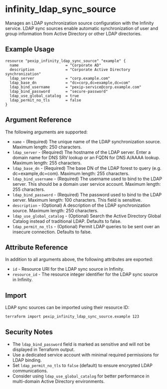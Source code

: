 # infinity_ldap_sync_source

Manages an LDAP synchronization source configuration with the Infinity service. LDAP sync sources enable automatic synchronization of user and group information from Active Directory or other LDAP directories.

## Example Usage

```hcl
resource "pexip_infinity_ldap_sync_source" "example" {
  name                     = "Corporate AD"
  description              = "Corporate Active Directory synchronization"
  ldap_server              = "corp.example.com"
  ldap_base_dn             = "dc=corp,dc=example,dc=com"
  ldap_bind_username       = "pexip-service@corp.example.com"
  ldap_bind_password       = "secure-password"
  ldap_use_global_catalog  = true
  ldap_permit_no_tls       = false
}
```

## Argument Reference

The following arguments are supported:

* `name` - (Required) The unique name of the LDAP synchronization source. Maximum length: 250 characters.
* `ldap_server` - (Required) The hostname of the LDAP server. Enter a domain name for DNS SRV lookup or an FQDN for DNS A/AAAA lookup. Maximum length: 255 characters.
* `ldap_base_dn` - (Required) The base DN of the LDAP forest to query (e.g. dc=example,dc=com). Maximum length: 255 characters.
* `ldap_bind_username` - (Required) The username used to bind to the LDAP server. This should be a domain user service account. Maximum length: 255 characters.
* `ldap_bind_password` - (Required) The password used to bind to the LDAP server. Maximum length: 100 characters. This field is sensitive.
* `description` - (Optional) A description of the LDAP synchronization source. Maximum length: 250 characters.
* `ldap_use_global_catalog` - (Optional) Search the Active Directory Global Catalog instead of traditional LDAP. Defaults to false.
* `ldap_permit_no_tls` - (Optional) Permit LDAP queries to be sent over an insecure connection. Defaults to false.

## Attribute Reference

In addition to all arguments above, the following attributes are exported:

* `id` - Resource URI for the LDAP sync source in Infinity.
* `resource_id` - The resource integer identifier for the LDAP sync source in Infinity.

## Import

LDAP sync sources can be imported using their resource ID:

```bash
terraform import pexip_infinity_ldap_sync_source.example 123
```

## Security Notes

- The `ldap_bind_password` field is marked as sensitive and will not be displayed in Terraform output.
- Use a dedicated service account with minimal required permissions for LDAP binding.
- Set `ldap_permit_no_tls` to `false` (default) to ensure encrypted LDAP communications.
- Consider using `ldap_use_global_catalog` for better performance in multi-domain Active Directory environments.